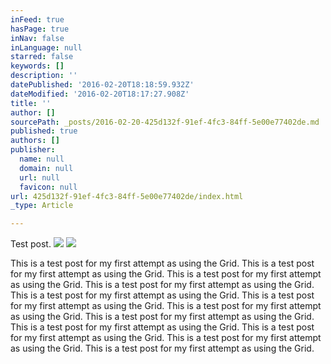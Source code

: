 ```yaml
---
inFeed: true
hasPage: true
inNav: false
inLanguage: null
starred: false
keywords: []
description: ''
datePublished: '2016-02-20T18:18:59.932Z'
dateModified: '2016-02-20T18:17:27.908Z'
title: ''
author: []
sourcePath: _posts/2016-02-20-425d132f-91ef-4fc3-84ff-5e00e77402de.md
published: true
authors: []
publisher:
  name: null
  domain: null
  url: null
  favicon: null
url: 425d132f-91ef-4fc3-84ff-5e00e77402de/index.html
_type: Article

---
```

Test post.
![](https://the-grid-user-content.s3-us-west-2.amazonaws.com/d1582ab6-9ce2-4082-8eb8-c791acc6892f.jpg)
![](https://the-grid-user-content.s3-us-west-2.amazonaws.com/29b53e1f-c7ae-40e7-898a-ec811a2c8ac8.jpg)

This is a test post for my first attempt as using the Grid. This is a test post for my first attempt as using the Grid. This is a test post for my first attempt as using the Grid. This is a test post for my first attempt as using the Grid. This is a test post for my first attempt as using the Grid. This is a test post for my first attempt as using the Grid. This is a test post for my first attempt as using the Grid. This is a test post for my first attempt as using the Grid. This is a test post for my first attempt as using the Grid. This is a test post for my first attempt as using the Grid. This is a test post for my first attempt as using the Grid. This is a test post for my first attempt as using the Grid.